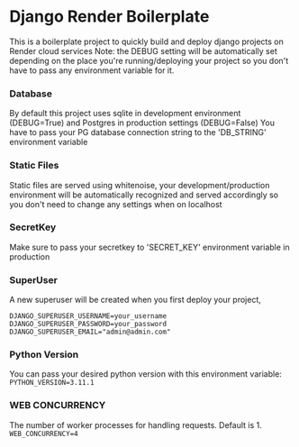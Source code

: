 # Django Render Boilerplate
This is a boilerplate project to quickly build and deploy django projects on Render cloud services
Note: the DEBUG setting will be automatically set depending on the place you're running/deploying your project so you don't have to pass any environment variable for it.
### Database
By default this project uses sqlite in development environment (DEBUG=True) and Postgres in production settings (DEBUG=False)
You have to pass your PG database connection string to the 'DB_STRING' environment variable
### Static Files
Static files are served using whitenoise, your development/production environment will be automatically recognized and served accordingly so you don't need to change any settings when on localhost
### SecretKey
Make sure to pass your secretkey to 'SECRET_KEY' environment variable in production
### SuperUser
A new superuser will be created when you first deploy your project, 

```
DJANGO_SUPERUSER_USERNAME=your_username
DJANGO_SUPERUSER_PASSWORD=your_password 
DJANGO_SUPERUSER_EMAIL="admin@admin.com"

```
### Python Version
You can pass your desired python version with this environment variable:
```PYTHON_VERSION=3.11.1```

### WEB CONCURRENCY
The number of worker processes for handling requests. Default is 1.
```WEB_CONCURRENCY=4```
